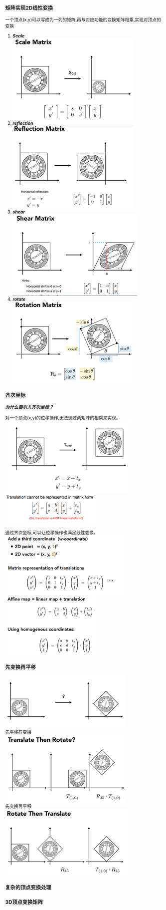 ### 矩阵实现2D线性变换
一个顶点(x,y)可以写成为一列的矩阵,再与对应功能的变换矩阵相乘,实现对顶点的变换
1. ***Scale***   
![pic_one](/Image/trans1.png)  
2. ***reflection***  
![pic_one](/Image/trans2.png)  
3. ***shear***  
![pic_one](/Image/trans3.png)  
3. ***rotate***  
![pic_one](/Image/trans4.png)  


### 齐次坐标

***为什么要引入齐次坐标？***  

对一个顶点(x,y)的位移操作,无法通过两矩阵的相乘来实现。  
![pic_one](/Image/trans5.png)  
![pic_one](/Image/trans6.png)  

通过齐次坐标,可以让位移操作也满足线性变换。  
![pic_one](/Image/trans7.png)  
![pic_one](/Image/trans8.png)  



### 先变换再平移  
![pic_one](/Image/trans9.png)  
先平移在变换  
![pic_one](/Image/trans10.png)   
先变换再平移  
![pic_one](/Image/trans11.png)  

### 复杂的顶点变换处理


### 3D顶点变换矩阵
